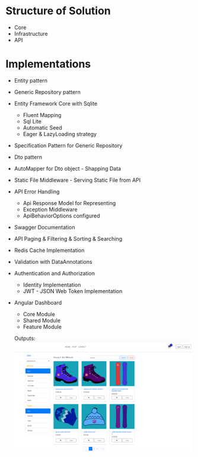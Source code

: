 # Structure of Solution
- Core
- Infrastructure
- API

# Implementations
- Entity pattern
- Generic Repository pattern
- Entity Framework Core with Sqlite
    - Fluent Mapping
    - Sql Lite
    - Automatic Seed
    - Eager & LazyLoading strategy
- Specification Pattern for Generic Repository
- Dto pattern
- AutoMapper for Dto object - Shapping Data
- Static File Middleware - Serving Static File from API
- API Error Handling
    - Api Response Model for Representing
    - Exception Middleware
    - ApiBehaviorOptions configured
- Swagger Documentation
- API Paging & Filtering & Sorting & Searching
- Redis Cache Implementation
- Validation with DataAnnotations
- Authentication and Authorization
    - Identity Implementation
    - JWT - JSON Web Token Implementation
    
- Angular Dashboard
    - Core Module
    - Shared Module
    - Feature Module

  Outputs:
  ![Image of ECommerce](dashboard/src/assets/images/output-first.PNG)